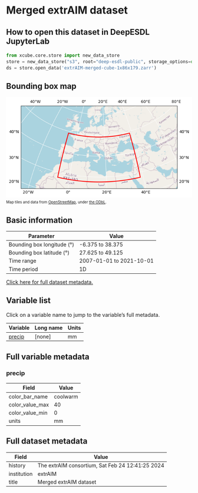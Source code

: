 # Merged extrAIM dataset

## How to open this dataset in DeepESDL JupyterLab
```python
from xcube.core.store import new_data_store
store = new_data_store("s3", root="deep-esdl-public", storage_options=dict(anon=True))
ds = store.open_data('extrAIM-merged-cube-1x86x179.zarr')
```

## Bounding box map

![Bounding box map](img/extrAIM-merged-cube-1x86x179-zarr.png)<br>
<span style="font-size: x-small">Map tiles and data from <a href="http://openstreetmap.org">OpenStreetMap</a>, under <a href="http://www.openstreetmap.org/copyright">the ODbL</a>.</span>

## Basic information

| Parameter | Value |
| ---- | ---- |
| Bounding box longitude (°) | -6.375 to 38.375 |
| Bounding box latitude (°) | 27.625 to 49.125 |
| Time range | 2007-01-01 to 2021-10-01 |
| Time period | 1D |

[Click here for full dataset metadata.](#full-metadata)

## Variable list

Click on a variable name to jump to the variable’s full metadata.

| Variable | Long name | Units |
| ---- | ---- | ---- |
| [precip](#precip) | \[none\] | mm |

## Full variable metadata

### <a name="precip"></a>precip

| Field | Value |
| ---- | ---- |
| color\_bar\_name | coolwarm |
| color\_value\_max | 40 |
| color\_value\_min | 0 |
| units | mm |

## <a name="full-metadata"></a>Full dataset metadata

| Field | Value |
| ---- | ---- |
| history | The extrAIM consortium, Sat Feb 24 12:41:25 2024 |
| institution | extrAIM |
| title | Merged extrAIM dataset |

